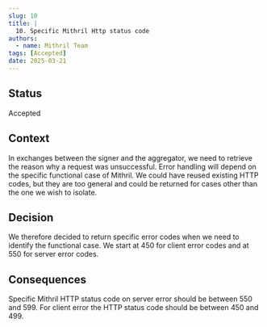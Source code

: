 ```yaml
---
slug: 10
title: |
  10. Specific Mithril Http status code
authors:
  - name: Mithril Team
tags: [Accepted]
date: 2025-03-21
---
```


## Status

Accepted

## Context

In exchanges between the signer and the aggregator, we need to retrieve the reason why a request was unsuccessful.
Error handling will depend on the specific functional case of Mithril.
We could have reused existing HTTP codes, but they are too general and could be returned for cases other than the one we wish to isolate.

## Decision

We therefore decided to return specific error codes when we need to identify the functional case.
We start at 450 for client error codes and at 550 for server error codes.

## Consequences

Specific Mithril HTTP status code on server error should be between 550 and 599.
For client error the HTTP status code should be between 450 and 499.
